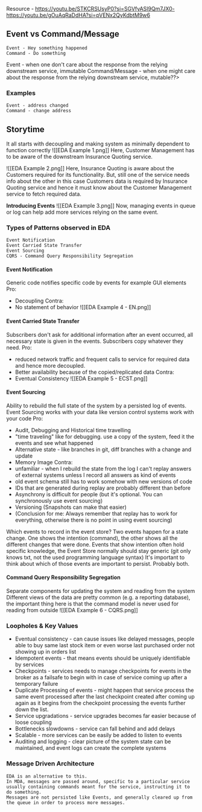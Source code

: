 Resource - https://youtu.be/STKCRSUsyP0?si=SGVfyASI9Qm7JX0-
https://youtu.be/gOuAqRaDdHA?si=pVENx2QyKdbtM9w6
## Event vs Command/Message
	Event - Hey something happened
	Command - Do something

Event - when one don't care about the response from the relying downstream service, immutable
Command/Message - when one might care about the response from the relying downstream service, mutable??>

### Examples
	Event - address changed
	Command - change address

## Storytime
It all starts with decoupling and making system as minimally dependent to function correctly
![[EDA Example 1.png]]
Here, Customer Management has to be aware of the downstream Insurance Quoting service.

![[EDA Example 2.png]]
Here, Insurance Quoting is aware about the Customers required for its functionality.
But, still one of the service needs info about the other in this case Customers data is required by Insurance Quoting service and hence it must know about the Customer Management service to fetch required data.

**Introducing Events**
![[EDA Example 3.png]]
Now, managing events in queue or log can help add more services relying on the same event.

### Types of Patterns observed in EDA
	Event Notification
	Event Carried State Transfer
	Event Sourcing
	CQRS - Command Query Responsibility Segregation

#### Event Notification
Generic code notifies specific code by events for example GUI elements
Pro: 
- Decoupling
Contra:
- No statement of behavior
![[EDA Example 4 - EN.png]]
#### Event Carried State Transfer
Subscribers don't ask for additional information after an event occurred, all necessary state is given in the events. Subscribers copy whatever they need. 
Pro:
- reduced network traffic and frequent calls to service for required data and hence more decoupled.
- Better availability because of the copied/replicated data 
Contra: 
- Eventual Consistency
![[EDA Example 5 - ECST.png]]

#### Event Sourcing
Ability to rebuild the full state of the system by a persisted log of events.
Event Sourcing works with your data like version control systems work with your code 
Pro:
- Audit, Debugging and Historical time travelling
- "time traveling" like for debugging. use a copy of the system, feed it the events and see what happened 
- Alternative state - like branches in git, diff branches with a change and update
- Memory Image
Contra:
- unfamiliar - when I rebuild the state from the log I can't replay answers of external systems unless I record all answers as kind of events 
- old event schema still has to work somehow with new versions of code 
- IDs that are generated during replay are probably different than before 
- Asynchrony is difficult for people (but it's optional. You can synchronously use event sourcing) 
- Versioning (Snapshots can make that easier) 
- (Conclusion for me: Always remember that replay has to work for everything, otherwise there is no point in using event sourcing) 
 
Which events to record in the event store? 
Two events happen for a state change. One shows the intention (command), the other shows all the different changes that were done. Events that show intention often hold specific knowledge, the Event Store normally should stay generic (git only knows txt, not the used programming language syntax) It's important to think about which of those events are important to persist. Probably both.
#### Command Query Responsibility Segregation 
Separate components for updating the system and reading from the system 
Different views of the data are pretty common (e.g. a reporting database), 
the important thing here is that the command model is never used for reading from outside
![[EDA Example 6 - CQRS.png]]

### Loopholes & Key Values
- Eventual consistency - can cause issues like delayed messages, people able to buy same last stock item or even worse last purchased order not showing up in orders list
- Idempotent events - that means events should be uniquely identifiable by services
- Checkpoints - services needs to manage checkpoints for events in the broker as a failsafe to begin with in case of service coming up after a temporary failure
- Duplicate Processing of events - might happen that service process the same event processed after the last checkpoint created after coming up again as it begins from the checkpoint processing the events further down the list.
- Service upgradations - service upgrades becomes far easier because of loose coupling
- Bottlenecks slowdowns - service can fall behind and add delays
- Scalable - more services can be easily be added to listen to events
- Auditing and logging - clear picture of the system state can be maintained, and event logs can create the complete systems

### Message Driven Architecture
	EDA is an alternative to this.
	In MDA, messages are passed around, specific to a particular service usually containing commands meant for the service, instructing it to do something.
	Messages are not persisted like Events, and generally cleared up from the queue in order to process more messages.
